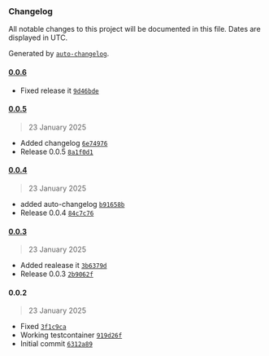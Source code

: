 ### Changelog

All notable changes to this project will be documented in this file. Dates are displayed in UTC.

Generated by [`auto-changelog`](https://github.com/CookPete/auto-changelog).

#### [0.0.6](https://github.com/RobertoSnap/zero-svelte-query/compare/0.0.5...0.0.6)

- Fixed release it [`9d46bde`](https://github.com/RobertoSnap/zero-svelte-query/commit/9d46bde1efcb4eb36b5375c817f3854a136a0593)

#### [0.0.5](https://github.com/RobertoSnap/zero-svelte-query/compare/0.0.4...0.0.5)

> 23 January 2025

- Added changelog [`6e74976`](https://github.com/RobertoSnap/zero-svelte-query/commit/6e74976ffd327c06cac4c1005e43f45afc805bca)
- Release 0.0.5 [`8a1f0d1`](https://github.com/RobertoSnap/zero-svelte-query/commit/8a1f0d1456d1bf2990d855eae343d5debc09d056)

#### [0.0.4](https://github.com/RobertoSnap/zero-svelte-query/compare/0.0.3...0.0.4)

> 23 January 2025

- added auto-changelog [`b91658b`](https://github.com/RobertoSnap/zero-svelte-query/commit/b91658bf482561ac8653952ab6ecd2ad1eb3b774)
- Release 0.0.4 [`84c7c76`](https://github.com/RobertoSnap/zero-svelte-query/commit/84c7c76c10912d1c642bf18a26a9f74e40b631bf)

#### [0.0.3](https://github.com/RobertoSnap/zero-svelte-query/compare/0.0.2...0.0.3)

> 23 January 2025

- Added realease it [`3b6379d`](https://github.com/RobertoSnap/zero-svelte-query/commit/3b6379d1481eb419600799062bc25827ce7b271c)
- Release 0.0.3 [`2b9062f`](https://github.com/RobertoSnap/zero-svelte-query/commit/2b9062fa33cb7f65cf5feaabbdb3b1dd1d7de358)

#### 0.0.2

> 23 January 2025

- Fixed [`3f1c9ca`](https://github.com/RobertoSnap/zero-svelte-query/commit/3f1c9ca8c5b8357f05713cddbc86a654a2db9e3a)
- Working testcontainer [`919d26f`](https://github.com/RobertoSnap/zero-svelte-query/commit/919d26f960feae80f07be8a3974f5bdb462c7c25)
- Initial commit [`6312a89`](https://github.com/RobertoSnap/zero-svelte-query/commit/6312a890fb039292f1689c8192430a34955057e8)
